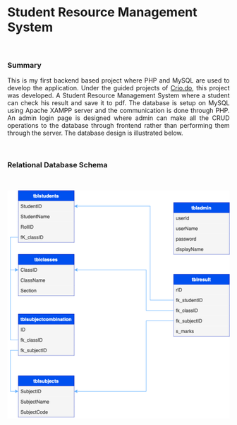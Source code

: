# Student Resource Management System

<br>

### Summary

<p align="justify">
  This is my first backend based project where PHP and MySQL are used to develop the application. Under the guided projects of <a href="https://www.crio.do">Crio.do</a>, this project was developed. A Student Resource Management System where a student can check his result and save it to pdf. The database is setup on MySQL using Apache XAMPP server and the communication is done through PHP. An admin login page is designed where admin can make all the CRUD operations to the database through frontend rather than performing them through the server. The database design is illustrated below. 
</p>

<br>

### Relational Database Schema
<br>

<p align="center">
  <img src="SRMS - RDS.drawio.png">
</p>

